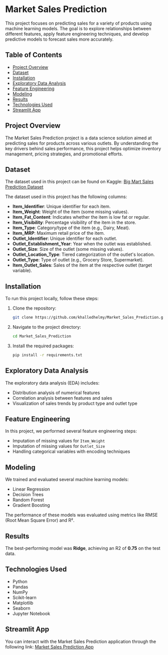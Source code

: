 # Market Sales Prediction

This project focuses on predicting sales for a variety of products using machine learning models. The goal is to explore relationships between different features, apply feature engineering techniques, and develop predictive models to forecast sales more accurately.

## Table of Contents
- [Project Overview](#project-overview)
- [Dataset](#dataset)
- [Installation](#installation)
- [Exploratory Data Analysis](#exploratory-data-analysis)
- [Feature Engineering](#feature-engineering)
- [Modeling](#modeling)
- [Results](#results)
- [Technologies Used](#technologies-used)
- [Streamlit App](#Streamlit-App)


## Project Overview
The Market Sales Prediction project is a data science solution aimed at predicting sales for products across various outlets. By understanding the key drivers behind sales performance, this project helps optimize inventory management, pricing strategies, and promotional efforts.

## Dataset
The dataset used in this project can be found on Kaggle: [Big Mart Sales Prediction Dataset](https://www.kaggle.com/datasets/shivan118/big-mart-sales-prediction-datasets)

The dataset used in this project has the following columns:
- **Item_Identifier**: Unique identifier for each item.
- **Item_Weight**: Weight of the item (some missing values).
- **Item_Fat_Content**: Indicates whether the item is low fat or regular.
- **Item_Visibility**: Percentage visibility of the item in the store.
- **Item_Type**: Category/type of the item (e.g., Dairy, Meat).
- **Item_MRP**: Maximum retail price of the item.
- **Outlet_Identifier**: Unique identifier for each outlet.
- **Outlet_Establishment_Year**: Year when the outlet was established.
- **Outlet_Size**: Size of the outlet (some missing values).
- **Outlet_Location_Type**: Tiered categorization of the outlet's location.
- **Outlet_Type**: Type of outlet (e.g., Grocery Store, Supermarket).
- **Item_Outlet_Sales**: Sales of the item at the respective outlet (target variable).

## Installation
To run this project locally, follow these steps:

1. Clone the repository:
    ```bash
    git clone https://github.com/khalledhelmy/Market_Sales_Prediction.git
    ```
2. Navigate to the project directory:
    ```bash
    cd Market_Sales_Prediction
    ```
3. Install the required packages:
    ```bash
    pip install -r requirements.txt
    ```

## Exploratory Data Analysis
The exploratory data analysis (EDA) includes:
- Distribution analysis of numerical features
- Correlation analysis between features and sales
- Visualization of sales trends by product type and outlet type

## Feature Engineering
In this project, we performed several feature engineering steps:
- Imputation of missing values for `Item_Weight`
- Imputation of missing values for `Outlet_Size`
- Handling categorical variables with encoding techniques

## Modeling
We trained and evaluated several machine learning models:
- Linear Regression
- Decision Trees
- Random Forest
- Gradient Boosting

The performance of these models was evaluated using metrics like RMSE (Root Mean Square Error) and R².

## Results
The best-performing model was **Ridge**, achieving an R2 of **0.75** on the test data.

## Technologies Used
- Python
- Pandas
- NumPy
- Scikit-learn
- Matplotlib
- Seaborn
- Jupyter Notebook

## Streamlit App
You can interact with the Market Sales Prediction application through the following link: [Market Sales Prediction App](https://market-sales-prediction.streamlit.app/)
